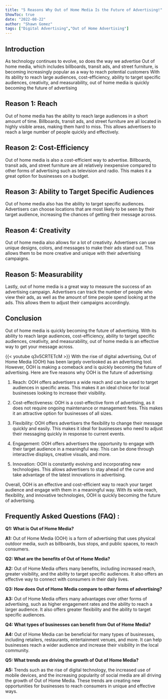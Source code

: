 ```yaml
---
title: "5 Reasons Why Out of Home Media Is the Future of Advertising!"
ShowToc: true 
date: "2022-08-22"
author: "Shawn Gomez" 
tags: ["Digital Advertising","Out of Home Advertising"]
---
```

## Introduction

As technology continues to evolve, so does the way we advertise Out of home media, which includes billboards, transit ads, and street furniture, is becoming increasingly popular as a way to reach potential customers With its ability to reach large audiences, cost-efficiency, ability to target specific audiences, creativity, and measurability, out of home media is quickly becoming the future of advertising 

## Reason 1: Reach

Out of home media has the ability to reach large audiences in a short amount of time. Billboards, transit ads, and street furniture are all located in highly visible areas, making them hard to miss. This allows advertisers to reach a large number of people quickly and effectively.

## Reason 2: Cost-Efficiency

Out of home media is also a cost-efficient way to advertise. Billboards, transit ads, and street furniture are all relatively inexpensive compared to other forms of advertising such as television and radio. This makes it a great option for businesses on a budget.

## Reason 3: Ability to Target Specific Audiences

Out of home media also has the ability to target specific audiences. Advertisers can choose locations that are most likely to be seen by their target audience, increasing the chances of getting their message across.

## Reason 4: Creativity

Out of home media also allows for a lot of creativity. Advertisers can use unique designs, colors, and messages to make their ads stand out. This allows them to be more creative and unique with their advertising campaigns.

## Reason 5: Measurability

Lastly, out of home media is a great way to measure the success of an advertising campaign. Advertisers can track the number of people who view their ads, as well as the amount of time people spend looking at the ads. This allows them to adjust their campaigns accordingly.

## Conclusion

Out of home media is quickly becoming the future of advertising. With its ability to reach large audiences, cost-efficiency, ability to target specific audiences, creativity, and measurability, out of home media is an effective way to get your message across.

{{< youtube q3v5CRTETcM >}} 
With the rise of digital advertising, Out of Home Media (OOH) has been largely overlooked as an advertising tool. However, OOH is making a comeback and is quickly becoming the future of advertising. Here are five reasons why OOH is the future of advertising: 

1. Reach: OOH offers advertisers a wide reach and can be used to target audiences in specific areas. This makes it an ideal choice for local businesses looking to increase their visibility.

2. Cost-effectiveness: OOH is a cost-effective form of advertising, as it does not require ongoing maintenance or management fees. This makes it an attractive option for businesses of all sizes.

3. Flexibility: OOH offers advertisers the flexibility to change their message quickly and easily. This makes it ideal for businesses who need to adjust their messaging quickly in response to current events.

4. Engagement: OOH offers advertisers the opportunity to engage with their target audience in a meaningful way. This can be done through interactive displays, creative visuals, and more.

5. Innovation: OOH is constantly evolving and incorporating new technologies. This allows advertisers to stay ahead of the curve and take advantage of the latest innovations in advertising.

Overall, OOH is an effective and cost-efficient way to reach your target audience and engage with them in a meaningful way. With its wide reach, flexibility, and innovative technologies, OOH is quickly becoming the future of advertising.

## Frequently Asked Questions (FAQ) :
**Q1: What is Out of Home Media?**

**A1:** Out of Home Media (OOH) is a form of advertising that uses physical outdoor media, such as billboards, bus stops, and public spaces, to reach consumers.

**Q2: What are the benefits of Out of Home Media?**

**A2:** Out of Home Media offers many benefits, including increased reach, greater visibility, and the ability to target specific audiences. It also offers an effective way to connect with consumers in their daily lives.

**Q3: How does Out of Home Media compare to other forms of advertising?**

**A3:** Out of Home Media offers many advantages over other forms of advertising, such as higher engagement rates and the ability to reach a larger audience. It also offers greater flexibility and the ability to target specific audiences.

**Q4: What types of businesses can benefit from Out of Home Media?**

**A4:** Out of Home Media can be beneficial for many types of businesses, including retailers, restaurants, entertainment venues, and more. It can help businesses reach a wider audience and increase their visibility in the local community.

**Q5: What trends are driving the growth of Out of Home Media?**

**A5:** Trends such as the rise of digital technology, the increased use of mobile devices, and the increasing popularity of social media are all driving the growth of Out of Home Media. These trends are creating new opportunities for businesses to reach consumers in unique and effective ways.



